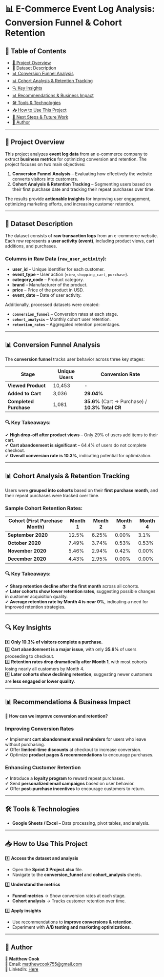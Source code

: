 # 📊 E-Commerce Event Log Analysis: Conversion Funnel & Cohort Retention  

## 📖 Table of Contents  
- [📌 Project Overview](#-project-overview)  
- [📂 Dataset Description](#-dataset-description)  
- [📊 Conversion Funnel Analysis](#-conversion-funnel-analysis)  
- [📊 Cohort Analysis & Retention Tracking](#-cohort-analysis--retention-tracking)  
- [🔍 Key Insights](#-key-insights)  
- [📊 Recommendations & Business Impact](#-recommendations--business-impact)  
- [🛠 Tools & Technologies](#-tools--technologies)  
- [📥 How to Use This Project](#-how-to-use-this-project)  
- [🔮 Next Steps & Future Work](#-next-steps--future-work)  
- [📄 Author](#-author)  

---

## 📌 Project Overview  
This project analyzes **event log data** from an e-commerce company to extract **business metrics** for optimizing conversion and retention. The project focuses on two main objectives:  

1. **Conversion Funnel Analysis** – Evaluating how effectively the website converts visitors into customers.  
2. **Cohort Analysis & Retention Tracking** – Segmenting users based on their first purchase date and tracking their repeat purchases over time.  

The results provide **actionable insights** for improving user engagement, optimizing marketing efforts, and increasing customer retention.  

---

## 📂 Dataset Description  
The dataset consists of **raw transaction logs** from an e-commerce website. Each row represents a **user activity (event)**, including product views, cart additions, and purchases.  

### **Columns in Raw Data (`raw_user_activity`)**:  
- **user_id** – Unique identifier for each customer.  
- **event_type** – User action (`view`, `shopping_cart`, `purchase`).  
- **category_code** – Product category.  
- **brand** – Manufacturer of the product.  
- **price** – Price of the product in USD.  
- **event_date** – Date of user activity.  

Additionally, processed datasets were created:  
- **`conversion_funnel`** – Conversion rates at each stage.  
- **`cohort_analysis`** – Monthly cohort user retention.  
- **`retention_rates`** – Aggregated retention percentages.  

---

## 📊 Conversion Funnel Analysis  
The **conversion funnel** tracks user behavior across three key stages:  

| **Stage**           | **Unique Users** | **Conversion Rate** |
|---------------------|-----------------|---------------------|
| **Viewed Product**  | 10,453           | -                   |
| **Added to Cart**   | 3,036            | **29.04%**          |
| **Completed Purchase** | 1,081        | **35.6%** (Cart → Purchase) / **10.3% Total CR** |

### 🔍 **Key Takeaways:**  
✔ **High drop-off after product views** – Only 29% of users add items to their cart.  
✔ **Cart abandonment is significant** – 64.4% of users do not complete checkout.  
✔ **Overall conversion rate is 10.3%**, indicating potential for optimization.  

---

## 📊 Cohort Analysis & Retention Tracking  
Users were **grouped into cohorts** based on their **first purchase month**, and their repeat purchases were tracked over time.  

### **Sample Cohort Retention Rates:**  
| **Cohort (First Purchase Month)** | **Month 1** | **Month 2** | **Month 3** | **Month 4** |
|-----------------------------------|------------|------------|------------|------------|
| **September 2020**                | 12.5%      | 6.25%      | 0.00%      | 3.1%       |
| **October 2020**                  | 7.49%      | 3.74%      | 0.53%      | 0.53%      |
| **November 2020**                 | 5.46%      | 2.94%      | 0.42%      | 0.00%      |
| **December 2020**                 | 4.43%      | 2.95%      | 0.00%      | 0.00%      |

### 🔍 **Key Takeaways:**  
✔ **Sharp retention decline after the first month** across all cohorts.  
✔ **Later cohorts show lower retention rates**, suggesting possible changes in customer acquisition quality.  
✔ **Average retention rate by Month 4 is near 0%**, indicating a need for improved retention strategies.  

---

## 🔍 Key Insights  
1️⃣ **Only 10.3% of visitors complete a purchase.**  
2️⃣ **Cart abandonment is a major issue**, with only **35.6%** of users proceeding to checkout.  
3️⃣ **Retention rates drop dramatically after Month 1**, with most cohorts losing nearly all customers by Month 4.  
4️⃣ **Later cohorts show declining retention**, suggesting newer customers are **less engaged or lower quality**.  

---

## 📊 Recommendations & Business Impact  
🚀 **How can we improve conversion and retention?**  

### **Improving Conversion Rates**  
✔ Implement **cart abandonment email reminders** for users who leave without purchasing.  
✔ Offer **limited-time discounts** at checkout to increase conversion.  
✔ Optimize **product pages & recommendations** to encourage purchases.  

### **Enhancing Customer Retention**  
✔ Introduce a **loyalty program** to reward repeat purchases.  
✔ Send **personalized email campaigns** based on user behavior.  
✔ Offer **post-purchase incentives** to encourage customers to return.  

---

## 🛠 Tools & Technologies  
- **Google Sheets / Excel** – Data processing, pivot tables, and analysis.  
---

## 📥 How to Use This Project  
1️⃣ **Access the dataset and analysis**  
   - Open the **Sprint 3 Project.xlsx** file.  
   - Navigate to the **conversion_funnel** and **cohort_analysis** sheets.  

2️⃣ **Understand the metrics**  
   - **Funnel metrics** → Show conversion rates at each stage.  
   - **Cohort analysis** → Tracks customer retention over time.  

3️⃣ **Apply insights**  
   - Use recommendations to **improve conversions & retention**.  
   - Experiment with **A/B testing and marketing optimizations**.  
---

## 📄 Author  
👤 **Matthew Cook**  
📧 Email: matthewcook755@gmail.com  
🔗 LinkedIn: [Here](https://www.linkedin.com/in/matthew-cook-4a92627a/)  

